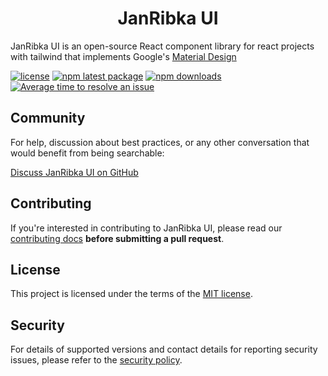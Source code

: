 <h1 align="center">JanRibka UI</h1>

JanRibka UI is an open-source React component library for react projects with tailwind that implements Google's [Material Design](https://m2.material.io/design/introduction/)

[![license](https://img.shields.io/badge/license-MIT-green.svg)](https://github.com/janribkaui/material-ui-tailwind/blob/HEAD/LICENSE)
[![npm latest package](https://img.shields.io/npm/v/@janribkaui/material-ui-tailwind/latest.svg)](https://www.npmjs.com/package/@janribkaui/material-ui-tailwind)
[![npm downloads](https://img.shields.io/npm/dt/@janribkaui/material-ui-tailwind.svg)](https://www.npmjs.com/package/@janribkaui/material-ui-tailwind)
[![Average time to resolve an issue](https://isitmaintained.com/badge/resolution/janribkaui/material-ui-tailwind.svg)](https://isitmaintained.com/project/janribkaui/material-ui-tailwind 'Average time to resolve an issue')

## Community

For help, discussion about best practices, or any other conversation that would benefit from being searchable:

[Discuss JanRibka UI on GitHub](https://github.com/janribkaui/material-ui-tailwind/discussions)

## Contributing

If you're interested in contributing to JanRibka UI, please read our [contributing docs](https://github.com/janribkaui/material-ui-tailwind/blob/master/CONTRIBUTING.md) **before submitting a pull request**.

## License

This project is licensed under the terms of the [MIT license](/LICENSE).

## Security

For details of supported versions and contact details for reporting security issues, please refer to the [security policy](https://github.com/janribkaui/material-ui-tailwind/security/policy).
